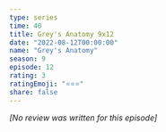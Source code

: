 ```yaml
---
type: series
time: 40
title: Grey's Anatomy 9x12
date: "2022-08-12T00:00:00"
name: "Grey's Anatomy"
season: 9
episode: 12
rating: 3
ratingEmoji: "⭐️⭐️⭐️"
share: false
---
```


*[No review was written for this episode]*